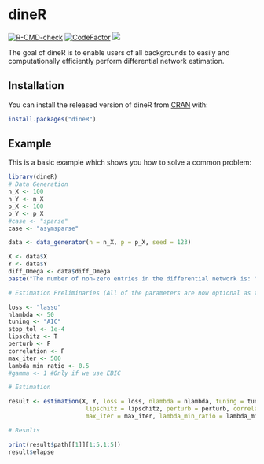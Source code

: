 
# dineR

<!-- badges: start -->

[![R-CMD-check](https://github.com/RicSalgado/diner/workflows/R-CMD-check/badge.svg)](https://github.com/RicSalgado/diner/actions)
[![CodeFactor](https://www.codefactor.io/repository/github/ricsalgado/diner/badge)](https://www.codefactor.io/repository/github/ricsalgado/diner)
[![](https://coveralls.io/repos/github/google/benchmark/badge.svg?branch=master)](https://coveralls.io/github/google/benchmark)
<!-- badges: end -->

The goal of dineR is to enable users of all backgrounds to easily and computationally efficiently perform differential network estimation. 

## Installation

You can install the released version of dineR from [CRAN](https://CRAN.R-project.org) with:

``` r
install.packages("dineR")
```

## Example

This is a basic example which shows you how to solve a common problem:

``` r
library(dineR)
# Data Generation
n_X <- 100
n_Y <- n_X
p_X <- 100
p_Y <- p_X
#case <- "sparse"
case <- "asymsparse"

data <- data_generator(n = n_X, p = p_X, seed = 123)

X <- data$X
Y <- data$Y
diff_Omega <- data$diff_Omega
paste("The number of non-zero entries in the differential network is: ", sum(diff_Omega!=0))

# Estimation Preliminaries (All of the parameters are now optional as the function has pre-specified defaults)

loss <- "lasso"
nlambda <- 50
tuning <- "AIC"
stop_tol <- 1e-4
lipschitz <- T
perturb <- F
correlation <- F
max_iter <- 500
lambda_min_ratio <- 0.5
#gamma <- 1 #Only if we use EBIC

# Estimation

result <- estimation(X, Y, loss = loss, nlambda = nlambda, tuning = tuning, stop_tol = stop_tol,
                      lipschitz = lipschitz, perturb = perturb, correlation = correlation,
                      max_iter = max_iter, lambda_min_ratio = lambda_min_ratio) 

# Results

print(result$path[[1]][1:5,1:5])
result$elapse
```

